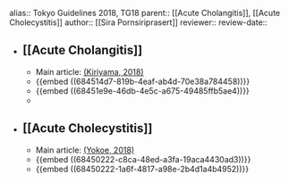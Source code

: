 alias:: Tokyo Guidelines 2018, TG18
parent:: [[Acute Cholangitis]], [[Acute Cholecystitis]]
author:: [[Sira Pornsiriprasert]] 
reviewer::
review-date::

- ## [[Acute Cholangitis]]
	- Main article: [(Kiriyama, 2018)]([[References/kiriyamaTokyoGuidelines20182018]])
	- {{embed ((684514d7-819b-4eaf-ab4d-70e38a784458))}}
	- {{embed ((68451e9e-46db-4e5c-a675-49485ffb5ae4))}}
	-
- ## [[Acute Cholecystitis]]
	- Main article: [(Yokoe, 2018)]([[References/yokoeTokyoGuidelines20182018]])
	- {{embed ((68450222-c8ca-48ed-a3fa-19aca4430ad3))}}
	- {{embed ((68450222-1a6f-4817-a98e-2b4d1a4b4952))}}
